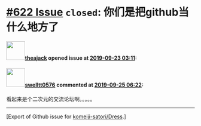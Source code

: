 # [\#622 Issue](https://github.com/komeiji-satori/Dress/issues/622) `closed`: 你们是把github当什么地方了

#### <img src="https://avatars.githubusercontent.com/u/23377279?u=88d2ff79a948f2dca3d89ea7932428a516e02c8d&v=4" width="50">[theajack](https://github.com/theajack) opened issue at [2019-09-23 03:11](https://github.com/komeiji-satori/Dress/issues/622):



#### <img src="https://avatars.githubusercontent.com/u/10118294?v=4" width="50">[swelltt0576](https://github.com/swelltt0576) commented at [2019-09-25 06:22](https://github.com/komeiji-satori/Dress/issues/622#issuecomment-534872778):

看起来是个二次元的交流论坛啊。。。。。


-------------------------------------------------------------------------------



[Export of Github issue for [komeiji-satori/Dress](https://github.com/komeiji-satori/Dress).]
